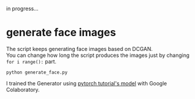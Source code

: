 in progress...


# generate face images
The script keeps generating face images based on DCGAN.  
You can change how long the script produces the images just by changing `for i range():` part.

`python generate_face.py`

I trained the Generator using [pytorch tutorial's model][1] with Google Colaboratory.  


[1]:https://pytorch.org/tutorials/beginner/dcgan_faces_tutorial.html
